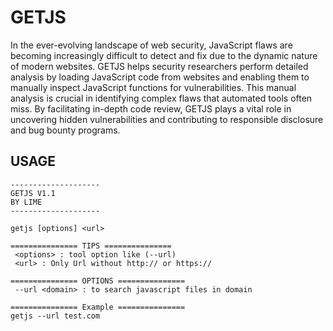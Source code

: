 # GETJS 

In the ever-evolving landscape of web security, JavaScript flaws are becoming increasingly difficult to detect and fix due to the dynamic nature of modern websites. GETJS helps security researchers perform detailed analysis by loading JavaScript code from websites and enabling them to manually inspect JavaScript functions for vulnerabilities. This manual analysis is crucial in identifying complex flaws that automated tools often miss. By facilitating in-depth code review, GETJS plays a vital role in uncovering hidden vulnerabilities and contributing to responsible disclosure and bug bounty programs.

## USAGE
```
--------------------
GETJS V1.1
BY LIME
--------------------

getjs [options] <url>

=============== TIPS ===============
 <options> : tool option like (--url)
 <url> : Only Url without http:// or https://

=============== OPTIONS ===============
 --url <domain> : to search javascript files in domain

=============== Example ===============
getjs --url test.com
```
